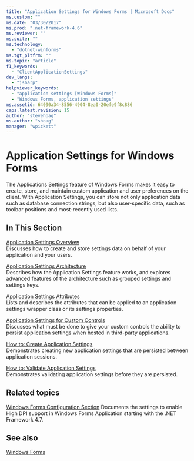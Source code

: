 ```yaml
---
title: "Application Settings for Windows Forms | Microsoft Docs"
ms.custom: ""
ms.date: "03/30/2017"
ms.prod: ".net-framework-4.6"
ms.reviewer: ""
ms.suite: ""
ms.technology: 
  - "dotnet-winforms"
ms.tgt_pltfrm: ""
ms.topic: "article"
f1_keywords: 
  - "ClientApplicationSettings"
dev_langs: 
  - "jsharp"
helpviewer_keywords: 
  - "application settings [Windows Forms]"
  - "Windows Forms, application settings"
ms.assetid: 64090a34-8556-4904-8ea0-20efe9f8c886
caps.latest.revision: 15
author: "stevehoag"
ms.author: "shoag"
manager: "wpickett"
---
```

# Application Settings for Windows Forms
The Applications Settings feature of Windows Forms makes it easy to create, store, and maintain custom application and user preferences on the client. With Application Settings, you can store not only application data such as database connection strings, but also user-specific data, such as toolbar positions and most-recently used lists.  
  
## In This Section  
 [Application Settings Overview](../../../../docs/framework/winforms/advanced/application-settings-overview.md)  
 Discusses how to create and store settings data on behalf of your application and your users.  
  
 [Application Settings Architecture](../../../../docs/framework/winforms/advanced/application-settings-architecture.md)  
 Describes how the Application Settings feature works, and explores advanced features of the architecture such as grouped settings and settings keys.  
  
 [Application Settings Attributes](../../../../docs/framework/winforms/advanced/application-settings-attributes.md)  
 Lists and describes the attributes that can be applied to an application settings wrapper class or its settings properties.  
  
 [Application Settings for Custom Controls](../../../../docs/framework/winforms/advanced/application-settings-for-custom-controls.md)  
 Discusses what must be done to give your custom controls the ability to persist application settings when hosted in third-party applications.  
  
 [How to: Create Application Settings](../../../../docs/framework/winforms/advanced/how-to-create-application-settings.md)  
 Demonstrates creating new application settings that are persisted between application sessions.  
  
 [How to: Validate Application Settings](../../../../docs/framework/winforms/advanced/how-to-validate-application-settings.md)  
 Demonstrates validating application settings before they are persisted.  
  
## Related topics

[Windows Forms Configuration Section](../../../../docs/framework/configure-apps/file-schema/winforms/index.md)
Documents the settings to enable High DPI support in Windows Forms Application starting with the .NET Framework 4.7.

## See also  
  
[Windows Forms](../../../../docs/framework/winforms/index.md)

